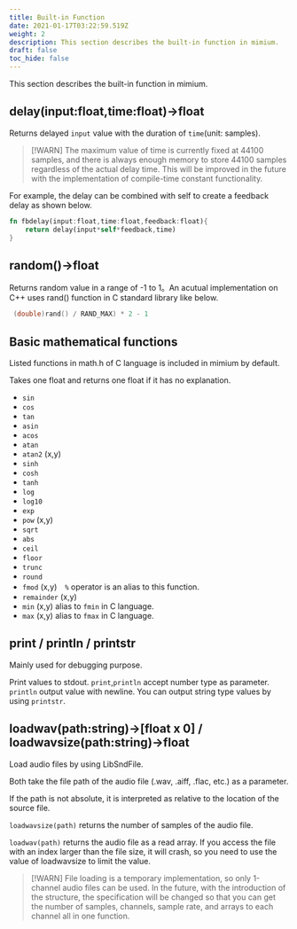 ```yaml
---
title: Built-in Function
date: 2021-01-17T03:22:59.519Z
weight: 2
description: This section describes the built-in function in mimium.
draft: false
toc_hide: false
---
```

This section describes the built-in function in mimium.
## delay(input:float,time:float)->float

Returns delayed `input` value with the duration of `time`(unit: samples).


> [!WARN]
> The maximum value of time is currently fixed at 44100 samples, and there is always enough memory to store 44100 samples regardless of the actual delay time. This will be improved in the future with the implementation of compile-time constant functionality.

For example, the delay can be combined with self to create a feedback delay as shown below.

```rust
fn fbdelay(input:float,time:float,feedback:float){
    return delay(input*self*feedback,time)
}
```

## random()->float

Returns random value in a range of -1 to 1。An acutual implementation on C++ uses rand() function in C standard library like below.

```cpp
 (double)rand() / RAND_MAX) * 2 - 1
```

## Basic mathematical functions

Listed functions in math.h of C language is included in mimium by default.

Takes one float and returns one float if it has no explanation.

- `sin`
- `cos`
- `tan`
- `asin`
- `acos`
- `atan`
- `atan2` (x,y)
- `sinh`
- `cosh`
- `tanh`
- `log`
- `log10`
- `exp`
- `pow` (x,y)
- `sqrt`
- `abs`
- `ceil`
- `floor`
- `trunc`
- `round`
- `fmod` (x,y)　`%` operator is an alias to this function.
- `remainder` (x,y)
- `min` (x,y) alias to `fmin` in C language.
- `max` (x,y) alias to `fmax` in C language.


## print / println / printstr

Mainly used for debugging purpose.

Print values to stdout.
`print`,`println` accept number type as parameter.
`println` output value with newline.
You can output string type values by using `printstr`.

## loadwav(path:string)->[float x 0] / loadwavsize(path:string)->float

Load audio files by using LibSndFile.

Both take the file path of the audio file (.wav, .aiff, .flac, etc.) as a parameter.

If the path is not absolute, it is interpreted as relative to the location of the source file.

`loadwavsize(path)` returns the number of samples of the audio file.

`loadwav(path)` returns the audio file as a read array.
If you access the file with an index larger than the file size, it will crash, so you need to use the value of loadwavsize to limit the value.

> [!WARN]
> File loading is a temporary implementation, so only 1-channel audio files can be used.
> In the future, with the introduction of the structure, the specification will be changed so that you can get the number of samples, channels, sample rate, and arrays to each channel all in one function.
> 